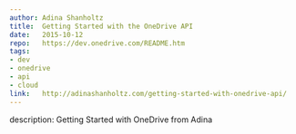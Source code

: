 ```yaml
--- 	
author:	Adina Shanholtz
title:	Getting Started with the OneDrive API
date:	2015-10-12
repo:	https://dev.onedrive.com/README.htm
tags:	
- dev 
- onedrive 
- api 
- cloud
link:	http://adinashanholtz.com/getting-started-with-onedrive-api/
---	
```

description:	Getting Started with OneDrive from Adina
